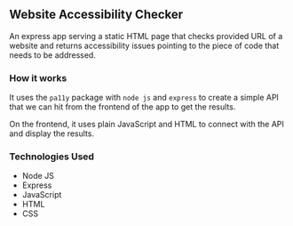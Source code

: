 ## Website Accessibility Checker

An express app serving a static HTML page that checks provided URL of a website and returns accessibility issues pointing to the piece of code that needs to be addressed. 

### How it works

It uses the `pa11y` package with `node js` and `express` to create a simple API that we can hit from the frontend of the app to get the results.


On the frontend, it uses plain JavaScript and HTML to connect with the API and display the results.

### Technologies Used

- Node JS
- Express
- JavaScript
- HTML
- CSS
